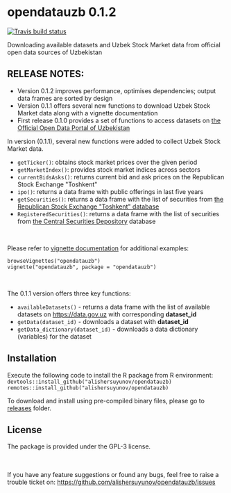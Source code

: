 # opendatauzb 0.1.2

[![Travis build status](https://travis-ci.com/alishersuyunov/opendatauzb.svg?branch=master)](https://travis-ci.com/alishersuyunov/opendatauzb)

Downloading available datasets and Uzbek Stock Market data from official open data sources of Uzbekistan 

## RELEASE NOTES:
- Version 0.1.2 improves performance, optimises dependencies; output data frames are sorted by design
- Version 0.1.1 offers several new functions to download Uzbek Stock Market data along with a vignette documentation
- First release 0.1.0 provides a set of functions to access datasets on [the Official Open Data Portal of Uzbekistan](http://data.gov.uz)

In version (0.1.1), several new functions were added to collect Uzbek Stock Market data. 

* `getTicker()`: obtains stock market prices over the given period 
* `getMarketIndex()`: provides stock market indices across sectors
* `currentBidsAsks()`: returns current bid and ask prices on the Republican Stock Exchange "Toshkent"
* `ipo()`: returns a data frame with public offerings in last five years
* `getSecurities()`: returns a data frame with the list of securities from [the Republican Stock Exchange "Toshkent" database](http://www.uzse.uz)
* `RegisteredSecurities()`: returns a data frame with the list of securities from [the Central Securities Depository](http://www.deponet.uz) database

<br>

Please refer to [vignette documentation](https://rawcdn.githack.com/alishersuyunov/opendatauzb/ce29711e66deeb9852b14b808bdf722c63c94c61/vignettes/opendatauzb.html) for additional examples:<br>

`browseVignettes("opendatauzb")`<br>
`vignette("opendatauzb", package = "opendatauzb")`

<br>

The 0.1.1 version offers three key functions:

* `availableDatasets()` - returns a data frame with the list of available datasets on https://data.gov.uz with corresponding **dataset_id**
* `getData(dataset_id)` - downloads a dataset with **dataset_id**
* `getData_dictionary(dataset_id)` - downloads a data dictionary (variables) for the dataset

## Installation
Execute the following code to install the R package from R environment:
`devtools::install_github("alishersuyunov/opendatauzb)`<br>
`remotes::install_github("alishersuyunov/opendatauzb)`<br>

To download and install using pre-compiled binary files, please go to [releases](https://github.com/alishersuyunov/opendatauzb/tree/master/releases) folder.

## License
The package is provided under the GPL-3 license.

<br><br>
If you have any feature suggestions or found any bugs, feel free to raise a trouble ticket on: https://github.com/alishersuyunov/opendatauzb/issues
